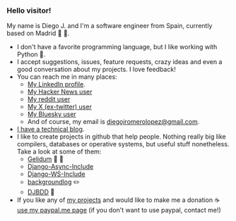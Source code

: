 ### Hello visitor!

My name is Diego J. and I'm a software engineer from Spain, currently based on Madrid 🐻 🌳.

- I don't have a favorite programming language, but I like working with Python 🐍.
- I accept suggestions, issues, feature requests, crazy ideas and even a good conversation about my projects. I love feedback!
- You can reach me in many places:
  - [My LinkedIn profile](https://www.linkedin.com/in/diegojromerolopez/).
  - [My Hacker News user](https://news.ycombinator.com/user?id=diegojromero)
  - [My reddit user](https://www.reddit.com/user/diegojromerolopez)
  - [My X (ex-twitter) user](https://twitter.com/diegojromerolop)
  - [My Bluesky user](https://bsky.app/profile/diegojromerolopez.bsky.social)
  - And of course, my email is diegojromerolopez@gmail.com.
- [I have a technical blog](https://diegojromerolopez.github.io/).
- I like to create projects in github that help people. Nothing really big like compilers, databases or operative systems, but useful stuff nonetheless. Take a look at some of them:
  - [Gelidum](https://github.com/diegojromerolopez/gelidum) 🧊 🐍
  - [Django-Async-Include](https://github.com/diegojromerolopez/django-async-include)
  - [Django-WS-Include](https://github.com/diegojromerolopez/django-ws-include)  
  - [backgroundlog](https://github.com/diegojromerolopez/backgroundlog) :pencil2:
  - [DJBDD](https://github.com/diegojromerolopez/djbdd) 🌳
- If you like any of [my projects](https://github.com/diegojromerolopez?tab=repositories) and would like to make me a donation ☕ [use my paypal.me page](https://www.paypal.com/paypalme/diegojromerolopez) (if you don't want to use paypal, contact me!)
